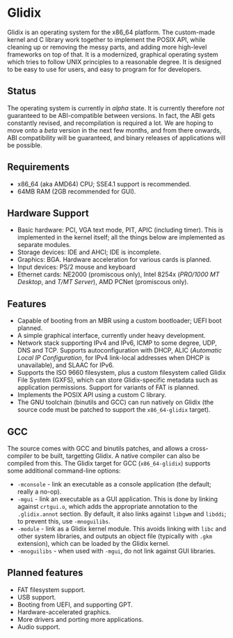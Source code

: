 Glidix
======

Glidix is an operating system for the x86_64 platform. The custom-made kernel and C library work together to implement the POSIX API, while cleaning up or removing the messy parts, and adding more high-level frameworks on top of that. It is a modernized, graphical operating system which tries to follow UNIX principles to a reasonable degree. It is designed to be easy to use for users, and easy to program for for developers.

## Status

The operating system is currently in _alpha_ state. It is currently therefore _not_ guaranteed to be ABI-compatible between versions. In fact, the ABI gets constantly revised, and recompilation is required a lot. We are hoping to move onto a _beta_ version in the next few months, and from there onwards, ABI compatibility will be guaranteed, and binary releases of applications will be possible.

## Requirements

 * x86_64 (aka AMD64) CPU; SSE4.1 support is recommended.
 * 64MB RAM (2GB recommended for GUI).

## Hardware Support

 * Basic hardware: PCI, VGA text mode, PIT, APIC (including timer). This is implemented in the kernel itself; all the things below are implemented as separate modules.
 * Storage devices: IDE and AHCI; IDE is incomplete.
 * Graphics: BGA. Hardware acceleration for various cards is planned.
 * Input devices: PS/2 mouse and keyboard
 * Ethernet cards: NE2000 (promiscous only), Intel 8254x (*PRO/1000 MT Desktop*, and *T/MT Server*), AMD PCNet (promiscous only).

## Features

 * Capable of booting from an MBR using a custom bootloader; UEFI boot planned.
 * A simple graphical interface, currently under heavy development.
 * Network stack supporting IPv4 and IPv6, ICMP to some degree, UDP, DNS and TCP. Supports autoconfiguration with DHCP, ALIC (*Automatic Local IP Configuration*, for IPv4 link-local addresses when DHCP is unavailable), and SLAAC for IPv6.
 * Supports the ISO 9660 filesystem, plus a custom filesystem called Glidix File System (GXFS), which can store Glidix-specific metadata such as application permissions. Support for variants of FAT is planned.
 * Implements the POSIX API using a custom C library.
 * The GNU toolchain (binutils and GCC) can run natively on Glidix (the source code must be patched to support the `x86_64-glidix` target).

## GCC

The source comes with GCC and binutils patches, and allows a cross-compiler to be built, targetting Glidix. A native compiler can also be compiled from this. The Glidix target for GCC (`x86_64-glidix`) supports some additional command-line options:

 * `-mconsole` - link an executable as a console application (the default; really a no-op).
 * `-mgui` - link an executable as a GUI application. This is done by linking against `crtgui.o`, which adds the appropriate annotation to the `.glidix.annot` section. By default, it also links against `libgwm` and `libddi`; to prevent this, use `-mnoguilibs`.
 * `-module` - link as a Glidix kernel module. This avoids linking with `libc` and other system libraries, and outputs an object file (typically with `.gkm` extension), which can be loaded by the Glidix kernel.
 * `-mnoguilibs` - when used with `-mgui`, do not link against GUI libraries.

## Planned features

 * FAT filesystem support.
 * USB support.
 * Booting from UEFI, and supporting GPT.
 * Hardware-accelerated graphics.
 * More drivers and porting more applications.
 * Audio support.
